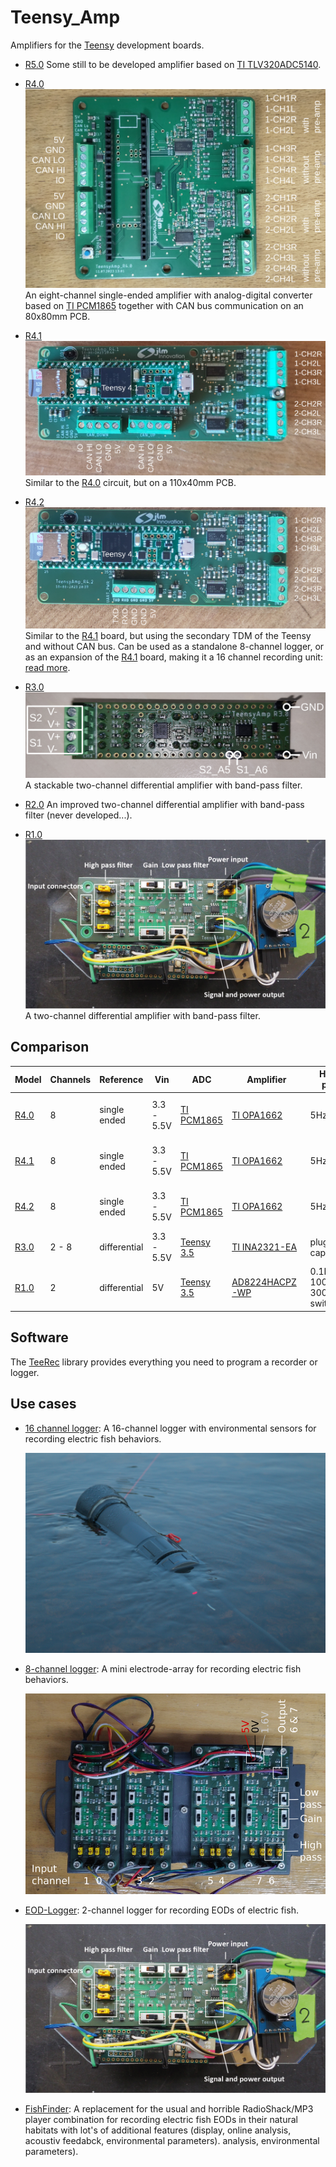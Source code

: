 # Teensy_Amp

Amplifiers for the [Teensy](https://www.pjrc.com/teensy/) development boards.

- [R5.0](R5.0)
  Some still to be developed amplifier based on
  [TI TLV320ADC5140](https://www.ti.com/product/TLV320ADC5140).

- [R4.0](R4.0)
  ![R40](R4.0/images/Teensy_Amp-R40.png)
  An eight-channel single-ended amplifier with analog-digital converter
  based on [TI PCM1865](https://www.ti.com/product/PCM1865)
  together with CAN bus communication on an 80x80mm PCB.

- [R4.1](R4.1)
  ![R41](R4.1/images/Teensy_Amp-R41.png)
  Similar to the [R4.0](R4.0) circuit, but on a 110x40mm PCB.

- [R4.2](R4.2)
  ![R42](R4.2/images/Teensy_Amp-R42.png)
  Similar to the [R4.1](R4.1) board, but using the secondary TDM of the
  Teensy and without CAN bus. Can be used as a standalone 8-channel
  logger, or as an expansion of the [R4.1](R4.1) board, making it a 16 channel
  recording unit: [read more](R4.1-R4.2).

- [R3.0](R3.0)
  ![TeensyAmpR3](R3.0/images/Teensy_Amp-R3b-top.png)
  A stackable two-channel differential amplifier with band-pass filter.

- [R2.0](R2.0)
  An improved two-channel differential amplifier with band-pass filter
  (never developed...).

- [R1.0](R1.0)
  ![TeensyAmpR1](R1.0/images/TeensyAmpR1.png)
  A two-channel differential amplifier with band-pass filter.


## Comparison

| Model        | Channels | Reference | Vin | ADC    | Amplifier | High-pass | Low-pass | Gains | Communication | Size (mm) | Comment |
| ------------ | -------- | --------- | --- | ------ | --------- | --------- | -------- | ----- | --- | --- | --- |
| [R4.0](R4.0) | 8 | single ended | 3.3 - 5.5V | [TI PCM1865](https://www.ti.com/product/PCM1865) | [TI OPA1662](https://www.ti.com/product/OPA1662) | 5Hz fixed | according to sampling rate | x1 - x100, x10 - x1000 | CAN | 80x80 | [Teensy 4.1](https://www.pjrc.com/teensy/pinout.html#Teensy_4.1) TDM1 |
| [R4.1](R4.1) | 8 | single ended | 3.3 - 5.5V | [TI PCM1865](https://www.ti.com/product/PCM1865) | [TI OPA1662](https://www.ti.com/product/OPA1662) | 5Hz fixed | according to sampling rate | x10 - x1000 | CAN FD | 110x35 | [Teensy 4.1](https://www.pjrc.com/teensy/pinout.html#Teensy_4.1) TDM1 |
| [R4.2](R4.2) | 8 | single ended | 3.3 - 5.5V | [TI PCM1865](https://www.ti.com/product/PCM1865) | [TI OPA1662](https://www.ti.com/product/OPA1662) | 5Hz fixed | according to sampling rate | x10 - x1000 | UART | 110x35 | [Teensy 4.1](https://www.pjrc.com/teensy/pinout.html#Teensy_4.1) TDM2 |
| [R3.0](R3.0) | 2 - 8 | differential | 3.3 - 5.5V | [Teensy 3.5](https://www.pjrc.com/teensy/pinout.html#Teensy_3.5) | [TI INA2321-EA](https://www.ti.com/product/INA2321) | plug-in capacitors | plug-in resistances | plug-in resistances | - | 69x18 | stackable up to 8 channels |
| [R1.0](R1.0) | 2 | differential | 5V | [Teensy 3.5](https://www.pjrc.com/teensy/pinout.html#Teensy_3.5) | [AD8224HACPZ-WP](https://www.analog.com/media/en/technical-documentation/data-sheets/AD8224.pdf) | 0.1Hz, 100Hz, 300Hz switch | 10kHz, 33kHz switch | x5, x30, x180 switch | - | 94x35 | |


## Software

The [TeeRec](https://github.com/janscience/TeeRec) library provides
everything you need to program a recorder or logger.


## Use cases

- [16 channel logger](https://github.com/janscience/TeeGrid/tree/main/examples/R4-sensors-logger): A 16-channel logger with environmental sensors for recording electric fish behaviors.

  ![logger](https://github.com/janscience/TeeGrid/blob/main/examples/R4-sensors-logger/submergedlogger.jpg)

- [8-channel
  logger](https://github.com/janscience/TeeGrid/blob/main/8channel-logger):
  A mini electrode-array for recording electric fish behaviors.
  
  ![8channel](https://github.com/janscience/TeeGrid/blob/main/examples/8channel-logger/images/amplifier-bottom.png)

- [EOD-Logger](https://github.com/muchaste/EOD-Logger): 2-channel
  logger for recording EODs of electric fish.
  
  ![EOD_Logger](https://github.com/janscience/Teensy_Amp/blob/main/R1.0/images/TeensyAmpR1.png)

- [FishFinder](https://github.com/janscience/FishFinder): A
  replacement for the usual and horrible RadioShack/MP3 player
  combination for recording electric fish EODs in their natural
  habitats with lot's of additional features (display, online
  analysis, acoustiv feedabck, environmental parameters).
  analysis, environmental parameters).
